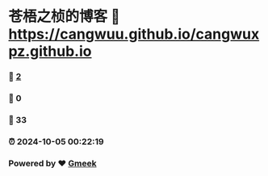 # 苍梧之桢的博客 :link: https://cangwuu.github.io/cangwuxpz.github.io 
### :page_facing_up: [2](https://cangwuu.github.io/cangwuxpz.github.io/tag.html) 
### :speech_balloon: 0 
### :hibiscus: 33 
### :alarm_clock: 2024-10-05 00:22:19 
### Powered by :heart: [Gmeek](https://github.com/Meekdai/Gmeek)

